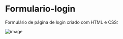# Formulario-login

Formulário de página de login criado com HTML e CSS:

![image](https://user-images.githubusercontent.com/120994185/235561131-c9338035-6aa9-40c1-9cc0-3e59ba164239.png)
